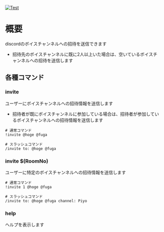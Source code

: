 [![Test](https://github.com/cohky16/invite/actions/workflows/test.yml/badge.svg)](https://github.com/cohky16/invite/actions/workflows/test.yml)

# 概要

discordのボイスチャンネルへの招待を送信できます

- 招待先のボイスチャンネルに既に2人以上いた場合は、空いているボイスチャンネルへの招待を送信します

## 各種コマンド

### invite

ユーザーにボイスチャンネルへの招待情報を送信します

- 招待者が既にボイスチャンネルに参加している場合は、招待者が参加しているボイスチャンネルへの招待情報を送信します

```shell
# 通常コマンド
!invite @hoge @fuga

# スラッシュコマンド
/invite to: @hoge @fuga
```

### invite $(RoomNo)

ユーザーに特定のボイスチャンネルへの招待情報を送信します

```shell
# 通常コマンド
!invite 1 @hoge @fuga

# スラッシュコマンド
/invite to: @hoge @fuga channel: Piyo
```

### help

ヘルプを表示します
